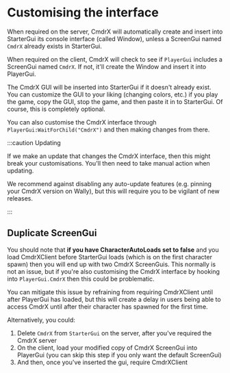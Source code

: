 # Customising the interface

When required on the server, CmdrX will automatically create and insert into StarterGui its console interface (called Window), unless a ScreenGui named `CmdrX` already exists in StarterGui.

When required on the client, CmdrX will check to see if `PlayerGui` includes a ScreenGui named `CmdrX`. If not, it'll create the Window and insert it into PlayerGui.

The CmdrX GUI will be inserted into StarterGui if it doesn't already exist. You can customize the GUI to your liking (changing colors, etc.) if you play the game, copy the GUI, stop the game, and then paste it in to StarterGui. Of course, this is completely optional.

You can also customise the CmdrX interface through `PlayerGui:WaitForChild("CmdrX")` and then making changes from there.

:::caution Updating

If we make an update that changes the CmdrX interface, then this might break your customisations. You'll then need to take manual action when updating.

We recommend against disabling any auto-update features (e.g. pinning your CmdrX version on Wally), but this will require you to be vigilant of new releases.

:::

## Duplicate ScreenGui

You should note that **if you have CharacterAutoLoads set to false** and you load CmdrXClient before StarterGui loads (which is on the first character spawn) then you will end up with two CmdrX ScreenGuis. This normally is not an issue, but if you're also customising the CmdrX interface by hooking into `PlayerGui.CmdrX` then this could be problematic.

You can mitigate this issue by refraining from requiring CmdrXClient until after PlayerGui has loaded, but this will create a delay in users being able to access CmdrX until after their character has spawned for the first time.

Alternatively, you could:

1. Delete `CmdrX` from `StarterGui` on the server, after you've required the CmdrX server
2. On the client, load your modified copy of CmdrX ScreenGui into PlayerGui (you can skip this step if you only want the default ScreenGui)
3. And then, once you've inserted the gui, require CmdrXClient
